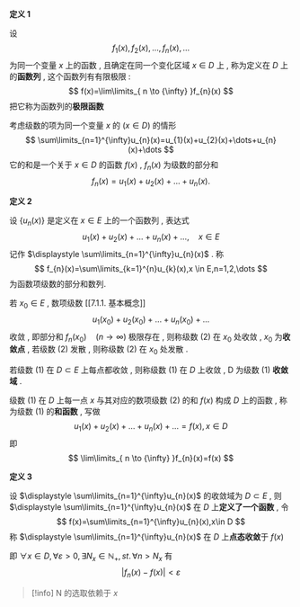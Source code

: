 
**定义 1**

设
$$
f_{1}(x),f_{2}(x),\dots,f_{n}(x),\dots
$$
为同一个变量 $\displaystyle x$ 上的函数 , 且确定在同一个变化区域 $\displaystyle x \in D$ 上 , 称为定义在 $\displaystyle D$ 上的**函数列** , 这个函数列有有限极限 :
$$
f(x)=\lim\limits_{ n \to {\infty} }f_{n}(x) 
$$
把它称为函数列的**极限函数**

考虑级数的项为同一个变量 $\displaystyle x$ 的 ($\displaystyle x \in D$) 的情形
$$
\sum\limits_{n=1}^{\infty}u_{n}(x)=u_{1}(x)+u_{2}(x)+\dots+u_{n}(x)+\dots
$$
它的和是一个关于 $\displaystyle x\in D$ 的函数 $\displaystyle f(x)$ , $\displaystyle f_{n}(x)$ 为级数的部分和
$$
f_{n}(x)=u_{1}(x)+u_{2}(x)+\dots+u_{n}(x).
$$

**定义 2**

设 $\displaystyle \left\{ u_{n}(x) \right\}$ 是定义在 $\displaystyle x \in E$ 上的一个函数列 , 表达式
$$
u_{1}(x)+u_{2}(x)+\dots+u_{n}(x)+\dots, \quad x \in E \tag{1}
$$
记作 $\displaystyle \sum\limits_{n=1}^{\infty}u_{n}(x)$ .
称
$$
f_{n}(x)=\sum\limits_{k=1}^{n}u_{k}(x),x \in E,n=1,2,\dots
$$
为函数项级数的部分和数列.

若 $\displaystyle x_{0} \in E$ , 数项级数 [[7.1.1. 基本概念]]
$$
u_{1}(x_{0})+u_{2}(x_{0})+\dots+u_{n}(x_{0})+\dots\tag{2}
$$
收敛 , 即部分和 $\displaystyle f_{n}(x_{0})\quad(n \to \infty)$ 极限存在 , 则称级数 (2) 在 $\displaystyle x_{0}$ 处收敛 , $\displaystyle x_{0}$ 为**收敛点** , 若级数 (2) 发散 , 则称级数 (2) 在 $\displaystyle x_{0}$ 处发散 .

若级数 (1) 在 $\displaystyle D \subset E$ 上每点都收敛 , 则称级数 (1) 在 $\displaystyle D$ 上收敛 , D 为级数 (1) **收敛域** .

级数 (1) 在 $\displaystyle D$ 上每一点 $\displaystyle x$ 与其对应的数项级数 (2) 的和 $\displaystyle f(x)$ 构成 $\displaystyle D$ 上的函数 , 称为级数 (1) 的**和函数** , 写做
$$
u_{1}(x)+u_{2}(x)+\dots+u_{n}(x)+\dots=f(x),x \in D 
$$
即
$$
\lim\limits_{ n \to {\infty} }f_{n}(x)=f(x)
$$

**定义 3**

设 $\displaystyle \sum\limits_{n=1}^{\infty}u_{n}(x)$ 的收敛域为 $\displaystyle D \subset E$ , 则 $\displaystyle \sum\limits_{n=1}^{\infty}u_{n}(x)$ 在 $\displaystyle D$ 上**定义了一个函数** , 令
$$
f(x)=\sum\limits_{n=1}^{\infty}u_{n}(x),x\in D
$$
称 $\displaystyle \sum\limits_{n=1}^{\infty}u_{n}(x)$ 在 $\displaystyle D$ 上**点态收敛**于 $\displaystyle f(x)$  

即 $\displaystyle \forall x \in D,\forall \varepsilon > 0,\exists N_{x} \in \mathbb{N}_{+},st.\,  \forall n>N_{x}$ 有
$$
\left | f_{n}(x)-f(x) \right |<\varepsilon 
$$
>[!info] 
>N 的选取依赖于 $\displaystyle x$
>




